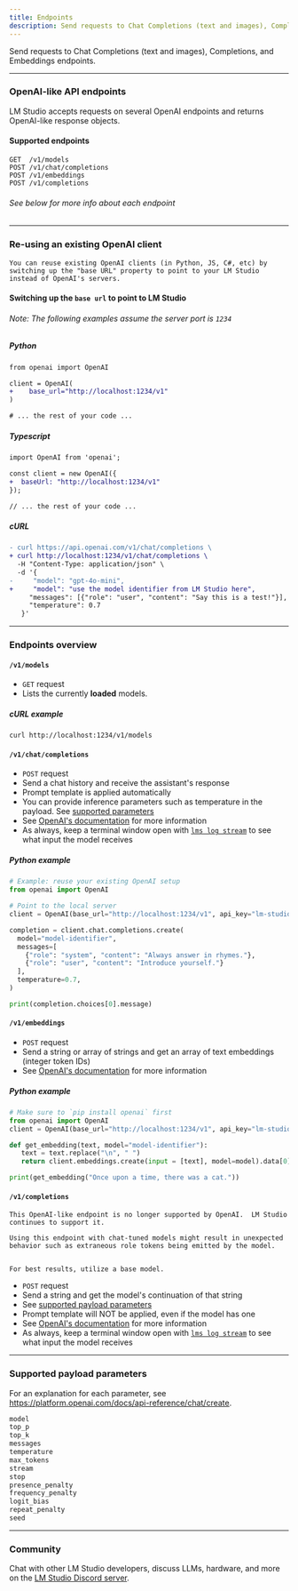 ```yaml
---
title: Endpoints
description: Send requests to Chat Completions (text and images), Completions, and Embeddings endpoints
---
```


Send requests to Chat Completions (text and images), Completions, and Embeddings endpoints.

<hr>

### OpenAI-like API endpoints

LM Studio accepts requests on several OpenAI endpoints and returns OpenAI-like response objects.

#### Supported endpoints

```
GET  /v1/models
POST /v1/chat/completions
POST /v1/embeddings
POST /v1/completions
```

###### See below for more info about each endpoint

<hr>

### Re-using an existing OpenAI client

```lms_protip
You can reuse existing OpenAI clients (in Python, JS, C#, etc) by switching up the "base URL" property to point to your LM Studio instead of OpenAI's servers.
```

#### Switching up the `base url` to point to LM Studio

###### Note: The following examples assume the server port is `1234`

##### Python

```diff
from openai import OpenAI

client = OpenAI(
+    base_url="http://localhost:1234/v1"
)

# ... the rest of your code ...
```

##### Typescript

```diff
import OpenAI from 'openai';

const client = new OpenAI({
+  baseUrl: "http://localhost:1234/v1"
});

// ... the rest of your code ...
```

##### cURL

```diff
- curl https://api.openai.com/v1/chat/completions \
+ curl http://localhost:1234/v1/chat/completions \
  -H "Content-Type: application/json" \
  -d '{
-     "model": "gpt-4o-mini",
+     "model": "use the model identifier from LM Studio here",
     "messages": [{"role": "user", "content": "Say this is a test!"}],
     "temperature": 0.7
   }'
```

<hr>

### Endpoints overview

#### `/v1/models`

- `GET` request
- Lists the currently **loaded** models.

##### cURL example

```bash
curl http://localhost:1234/v1/models
```

#### `/v1/chat/completions`

- `POST` request
- Send a chat history and receive the assistant's response
- Prompt template is applied automatically
- You can provide inference parameters such as temperature in the payload. See [supported parameters](#supported-payload-parameters)
- See [OpenAI's documentation](https://platform.openai.com/docs/api-reference/chat) for more information
- As always, keep a terminal window open with [`lms log stream`](/docs/cli/log-stream) to see what input the model receives

##### Python example

```python
# Example: reuse your existing OpenAI setup
from openai import OpenAI

# Point to the local server
client = OpenAI(base_url="http://localhost:1234/v1", api_key="lm-studio")

completion = client.chat.completions.create(
  model="model-identifier",
  messages=[
    {"role": "system", "content": "Always answer in rhymes."},
    {"role": "user", "content": "Introduce yourself."}
  ],
  temperature=0.7,
)

print(completion.choices[0].message)
```

#### `/v1/embeddings`

- `POST` request
- Send a string or array of strings and get an array of text embeddings (integer token IDs)
- See [OpenAI's documentation](https://platform.openai.com/docs/api-reference/embeddings) for more information

##### Python example

```python
# Make sure to `pip install openai` first
from openai import OpenAI
client = OpenAI(base_url="http://localhost:1234/v1", api_key="lm-studio")

def get_embedding(text, model="model-identifier"):
   text = text.replace("\n", " ")
   return client.embeddings.create(input = [text], model=model).data[0].embedding

print(get_embedding("Once upon a time, there was a cat."))
```

#### `/v1/completions`

```lms_warning
This OpenAI-like endpoint is no longer supported by OpenAI.  LM Studio continues to support it.

Using this endpoint with chat-tuned models might result in unexpected behavior such as extraneous role tokens being emitted by the model.


For best results, utilize a base model.
```

- `POST` request
- Send a string and get the model's continuation of that string
- See [supported payload parameters](#supported-payload-parameters)
- Prompt template will NOT be applied, even if the model has one
- See [OpenAI's documentation](https://platform.openai.com/docs/api-reference/completions) for more information
- As always, keep a terminal window open with [`lms log stream`](/docs/cli/log-stream) to see what input the model receives

<hr>

### Supported payload parameters

For an explanation for each parameter, see https://platform.openai.com/docs/api-reference/chat/create.

```py
model
top_p
top_k
messages
temperature
max_tokens
stream
stop
presence_penalty
frequency_penalty
logit_bias
repeat_penalty
seed
```

<hr>

### Community

Chat with other LM Studio developers, discuss LLMs, hardware, and more on the [LM Studio Discord server](https://discord.gg/aPQfnNkxGC).
